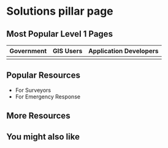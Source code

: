# Solutions pillar page

## Most Popular Level 1 Pages

| Government | GIS Users | Application Developers |
|----------|----------|----------|
|          |          |          |

## Popular Resources

- For Surveyors 
- For Emergency Response

## More Resources

## You might also like

